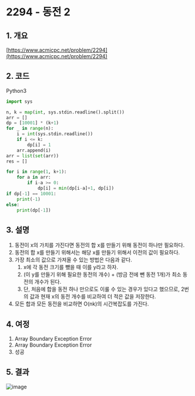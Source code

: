 # **2294 - 동전 2**

## **1. 개요**

[https://www.acmicpc.net/problem/2294](https://www.acmicpc.net/problem/2294)

## **2. 코드**

Python3

```python
import sys

n, k = map(int, sys.stdin.readline().split())
arr = []
dp = [10001] * (k+1)
for _ in range(n):
    i = int(sys.stdin.readline())
    if i <= k:
        dp[i] = 1
    arr.append(i)
arr = list(set(arr))
res = []

for i in range(1, k+1):
    for a in arr:
        if i-a >= 0:
            dp[i] = min(dp[i-a]+1, dp[i])
if dp[-1] == 10001:
    print(-1)
else:
    print(dp[-1])
```

## **3. 설명**

1. 동전이 x의 가치를 가진다면 동전의 합 x를 만들기 위해 동전이 하나만 필요하다.
2. 동전의 합 x를 만들기 위해서는 해당 x를 만들기 위해서 이전의 값이 필요하다. 
3. 가장 최소의 값으로 가져올 수 있는 방법은 다음과 같다.
    1. x에 각 동전 크기를 뺐을 때 이를 y라고 하자. 
    2. (이 y를 만들기 위해 필요한 동전의 개수) + (방금 전에 뺀 동전 1개)가 최소 동전의 개수가 된다.
    3. 단, 처음에 합을 동전 하나 만으로도 이룰 수 있는 경우가 있다고 했으므로, 2번의 값과 현재 x의 동전 개수를 비교하여 더 적은 값을 저장한다.
4. 모든 합과 모든 동전을 비교하면 O(nk)의 시간복잡도를 가진다.

## **4. 여정**

1. Array Boundary Exception Error
2. Array Boundary Exception Error
3. 성공

## **5. 결과**
![image](https://user-images.githubusercontent.com/41278416/91875638-b7cba100-ecb6-11ea-9dca-f974f941c8a1.png)